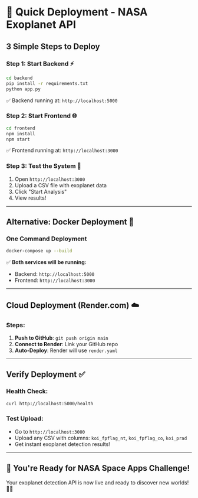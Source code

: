 # 🚀 Quick Deployment - NASA Exoplanet API

## **3 Simple Steps to Deploy**

### **Step 1: Start Backend** ⚡
```bash
cd backend
pip install -r requirements.txt
python app.py
```
✅ Backend running at: `http://localhost:5000`

### **Step 2: Start Frontend** 🌐
```bash
cd frontend
npm install
npm start
```
✅ Frontend running at: `http://localhost:3000`

### **Step 3: Test the System** 🧪
1. Open `http://localhost:3000`
2. Upload a CSV file with exoplanet data
3. Click "Start Analysis"
4. View results!

---

## **Alternative: Docker Deployment** 🐳

### **One Command Deployment**
```bash
docker-compose up --build
```

✅ **Both services will be running:**
- Backend: `http://localhost:5000`
- Frontend: `http://localhost:3000`

---

## **Cloud Deployment (Render.com)** ☁️

### **Steps:**
1. **Push to GitHub**: `git push origin main`
2. **Connect to Render**: Link your GitHub repo
3. **Auto-Deploy**: Render will use `render.yaml`

---

## **Verify Deployment** ✅

### **Health Check:**
```bash
curl http://localhost:5000/health
```

### **Test Upload:**
- Go to `http://localhost:3000`
- Upload any CSV with columns: `koi_fpflag_nt`, `koi_fpflag_co`, `koi_prad`
- Get instant exoplanet detection results!

---

## **🎉 You're Ready for NASA Space Apps Challenge!**

Your exoplanet detection API is now live and ready to discover new worlds! 🌌🚀
